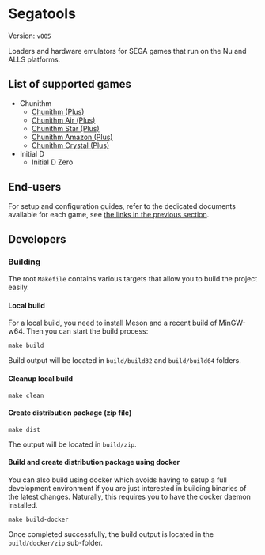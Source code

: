 # Segatools

Version: `v005`

Loaders and hardware emulators for SEGA games that run on the Nu and ALLS platforms.

## List of supported games

* Chunithm
  * [Chunithm (Plus)](doc/chunihook.md)
  * [Chunithm Air (Plus)](doc/chunihook.md)
  * [Chunithm Star (Plus)](doc/chunihook.md)
  * [Chunithm Amazon (Plus)](doc/chunihook.md)
  * [Chunithm Crystal (Plus)](doc/chunihook.md)
* Initial D
  * Initial D Zero

## End-users

For setup and configuration guides, refer to the dedicated documents available for each game, see
[the links in the previous section](#list-of-supported-games).

## Developers

### Building

The root `Makefile` contains various targets that allow you to build the project easily.

#### Local build

For a local build, you need to install Meson and a recent build of MinGW-w64. Then you can start the
build process:

```shell
make build
```

Build output will be located in `build/build32` and `build/build64` folders.

#### Cleanup local build

```shell
make clean
```

#### Create distribution package (zip file)

```shell
make dist
```

The output will be located in `build/zip`.

#### Build and create distribution package using docker

You can also build using docker which avoids having to setup a full development environment if you
are just interested in building binaries of the latest changes. Naturally, this requires you to
have the docker daemon installed.

```shell
make build-docker
```

Once completed successfully, the build output is located in the `build/docker/zip` sub-folder.
